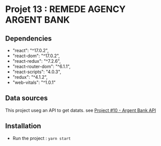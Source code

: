 # Projet 13 : REMEDE AGENCY ARGENT BANK


## Dependencies

-    "react": "^17.0.2",
-    "react-dom": "^17.0.2",
-    "react-redux": "^7.2.6",
-    "react-router-dom": "^6.1.1",
-    "react-scripts": "4.0.3",
-    "redux": "^4.1.2",
-    "web-vitals": "^1.0.1"
## Data sources
This project useg an API to get datats. see
[Project #10 - Argent Bank API](https://github.com/OpenClassrooms-Student-Center/Project-10-Bank-API)


## Installation

- Run the project :
`yarn start`
